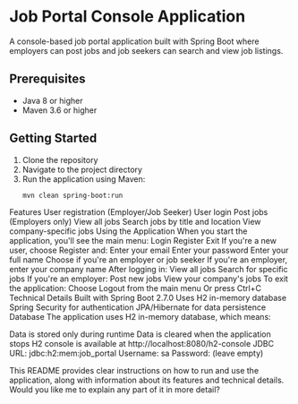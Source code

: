 # Job Portal Console Application

A console-based job portal application built with Spring Boot where employers can post jobs and job seekers can search and view job listings.

## Prerequisites

- Java 8 or higher
- Maven 3.6 or higher

## Getting Started

1. Clone the repository
2. Navigate to the project directory
3. Run the application using Maven:
   ```bash
   mvn clean spring-boot:run


Features
User registration (Employer/Job Seeker)
User login
Post jobs (Employers only)
View all jobs
Search jobs by title and location
View company-specific jobs
Using the Application
When you start the application, you'll see the main menu:
Login
Register
Exit
If you're a new user, choose Register and:
Enter your email
Enter your password
Enter your full name
Choose if you're an employer or job seeker
If you're an employer, enter your company name
After logging in:
View all jobs
Search for specific jobs
If you're an employer:
Post new jobs
View your company's jobs
To exit the application:
Choose Logout from the main menu
Or press Ctrl+C
Technical Details
Built with Spring Boot 2.7.0
Uses H2 in-memory database
Spring Security for authentication
JPA/Hibernate for data persistence
Database
The application uses H2 in-memory database, which means:

Data is stored only during runtime
Data is cleared when the application stops
H2 console is available at http://localhost:8080/h2-console
JDBC URL: jdbc:h2:mem:job_portal
Username: sa
Password: (leave empty)


This README provides clear instructions on how to run and use the application, along with information about its features and technical details. Would you like me to explain any part of it in more detail?